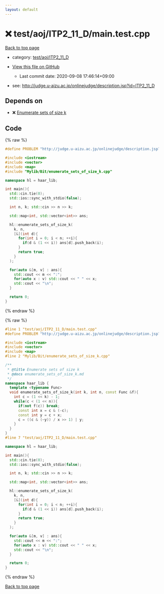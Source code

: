 ```yaml
---
layout: default
---
```


<!-- mathjax config similar to math.stackexchange -->
<script type="text/javascript" async
  src="https://cdnjs.cloudflare.com/ajax/libs/mathjax/2.7.5/MathJax.js?config=TeX-MML-AM_CHTML">
</script>
<script type="text/x-mathjax-config">
  MathJax.Hub.Config({
    TeX: { equationNumbers: { autoNumber: "AMS" }},
    tex2jax: {
      inlineMath: [ ['$','$'] ],
      processEscapes: true
    },
    "HTML-CSS": { matchFontHeight: false },
    displayAlign: "left",
    displayIndent: "2em"
  });
</script>

<script type="text/javascript" src="https://cdnjs.cloudflare.com/ajax/libs/jquery/3.4.1/jquery.min.js"></script>
<script src="https://cdn.jsdelivr.net/npm/jquery-balloon-js@1.1.2/jquery.balloon.min.js" integrity="sha256-ZEYs9VrgAeNuPvs15E39OsyOJaIkXEEt10fzxJ20+2I=" crossorigin="anonymous"></script>
<script type="text/javascript" src="../../../../assets/js/copy-button.js"></script>
<link rel="stylesheet" href="../../../../assets/css/copy-button.css" />


# :x: test/aoj/ITP2_11_D/main.test.cpp

<a href="../../../../index.html">Back to top page</a>

* category: <a href="../../../../index.html#94d9d16d204cbf810b90bed914562ba2">test/aoj/ITP2_11_D</a>
* <a href="{{ site.github.repository_url }}/blob/master/test/aoj/ITP2_11_D/main.test.cpp">View this file on GitHub</a>
    - Last commit date: 2020-09-08 17:46:14+09:00


* see: <a href="http://judge.u-aizu.ac.jp/onlinejudge/description.jsp?id=ITP2_11_D">http://judge.u-aizu.ac.jp/onlinejudge/description.jsp?id=ITP2_11_D</a>


## Depends on

* :x: <a href="../../../../library/Mylib/Bit/enumerate_sets_of_size_k.cpp.html">Enumerate sets of size k</a>


## Code

<a id="unbundled"></a>
{% raw %}
```cpp
#define PROBLEM "http://judge.u-aizu.ac.jp/onlinejudge/description.jsp?id=ITP2_11_D"

#include <iostream>
#include <vector>
#include <map>
#include "Mylib/Bit/enumerate_sets_of_size_k.cpp"

namespace hl = haar_lib;

int main(){
  std::cin.tie(0);
  std::ios::sync_with_stdio(false);

  int n, k; std::cin >> n >> k;

  std::map<int, std::vector<int>> ans;

  hl::enumerate_sets_of_size_k(
    k, n,
    [&](int d){
      for(int i = 0; i < n; ++i){
        if(d & (1 << i)) ans[d].push_back(i);
      }
      return true;
    }
  );

  for(auto &[m, v] : ans){
    std::cout << m << ":";
    for(auto x : v) std::cout << " " << x;
    std::cout << "\n";
  }

  return 0;
}

```
{% endraw %}

<a id="bundled"></a>
{% raw %}
```cpp
#line 1 "test/aoj/ITP2_11_D/main.test.cpp"
#define PROBLEM "http://judge.u-aizu.ac.jp/onlinejudge/description.jsp?id=ITP2_11_D"

#include <iostream>
#include <vector>
#include <map>
#line 2 "Mylib/Bit/enumerate_sets_of_size_k.cpp"

/**
 * @title Enumerate sets of size k
 * @docs enumerate_sets_of_size_k.md
 */
namespace haar_lib {
  template <typename Func>
  void enumerate_sets_of_size_k(int k, int n, const Func &f){
    int c = (1 << k) - 1;
    while(c < (1 << n)){
      if(not f(c)) break;
      const int x = c & (-c);
      const int y = c + x;
      c = ((c & (~y)) / x >> 1) | y;
    }
  }
}
#line 7 "test/aoj/ITP2_11_D/main.test.cpp"

namespace hl = haar_lib;

int main(){
  std::cin.tie(0);
  std::ios::sync_with_stdio(false);

  int n, k; std::cin >> n >> k;

  std::map<int, std::vector<int>> ans;

  hl::enumerate_sets_of_size_k(
    k, n,
    [&](int d){
      for(int i = 0; i < n; ++i){
        if(d & (1 << i)) ans[d].push_back(i);
      }
      return true;
    }
  );

  for(auto &[m, v] : ans){
    std::cout << m << ":";
    for(auto x : v) std::cout << " " << x;
    std::cout << "\n";
  }

  return 0;
}

```
{% endraw %}

<a href="../../../../index.html">Back to top page</a>

